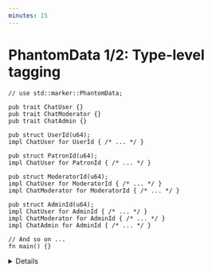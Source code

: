 ```yaml
---
minutes: 15
---
```


# PhantomData 1/2: Type-level tagging

<!-- dprint-ignore-start -->
```rust,editable
// use std::marker::PhantomData;

pub trait ChatUser {}
pub trait ChatModerator {}
pub trait ChatAdmin {}

pub struct UserId(u64);
impl ChatUser for UserId { /* ... */ }

pub struct PatronId(u64);
impl ChatUser for PatronId { /* ... */ }

pub struct ModeratorId(u64);
impl ChatUser for ModeratorId { /* ... */ }
impl ChatModerator for ModeratorId { /* ... */ }

pub struct AdminId(u64);
impl ChatUser for AdminId { /* ... */ }
impl ChatModerator for AdminId { /* ... */ }
impl ChatAdmin for AdminId { /* ... */ }

// And so on ...
fn main() {}
```
<!-- dprint-ignore-end -->

<details>

- Problem: We want to use the newtype pattern to differentiate permissions, but
  we're duplicating identical implementations for identical data.

- Motivation: We want to be able to "tag" structures with different type
  parameters as a way to tell them apart or pass on lifetime information to
  them.

  See: [Typestate Generics](../typestate-pattern/typestate-generics.md) for
  instances of telling apart different data relevant to stages of an algorithm
  with type parameter differences.

  In practice, these "tags" tend to be zero-sized types. What they mean will
  depend on the shape and context of the API they're a part of.

- Demonstrate: Change the implementation to the following:

  <!-- dprint-ignore-start -->
  ```rust
  pub struct ChatId<T> { id: u64, tag: T }

  pub struct UserTag;
  pub struct PatronTag;
  pub struct ModeratorTag;
  pub struct AdminTag;

  impl ChatId<UserTag> { /* ... */ }
  impl ChatId<PatronTag> { /* ... */ }
  impl ChatId<ModeratorTag> { /* ... */ }
  impl ChatId<AdminTag> { /* ... */ }
  ```
  <!-- dprint-ignore-end -->

  Ask: What issues does having it be an actual instance of that type pose?

  Answer: If it's not a zero-sized type (like `()` or `struct MyTag;`), then
  we're allocating more memory than we need to when all we care for is type
  information that is only relevant at compile-time.

  This also makes initializing the data a pain for users and the maintainers of
  the library alike, as users need to manually create a value and pass that to
  whatever constructors are exposed.

- Demonstrate: in `main`, show how users of this API need to pass values of the
  "tag" types. Construct values with the `Tag` types as above, then try to
  construct values such as `ChatId<String>` or
  `ChatId<(UserTag, PatronTag, ModeratorTag, AdminTag, Vec<u64>)>` to push the
  user-facing inconvenience to extremes.

- Demonstrate: Uncomment the `PhantomData` import, and implement the following:

  ```rust,compile_fail
  pub struct ChatId<T> {
      id: u64,
      tag: PhantomData<T>,
  }
  ```

- `PhantomData<T>` is a zero-sized type with a type parameter. We can construct
  values of it like other ZSTs with
  `let phantom: PhantomData<UserTag> = PhantomData;` or with the
  `PhantomData::default()` implementation.

- `PhantomData` can be used as part of the Typestate pattern to have data with
  the same structure i.e. `TaggedData<Start>` have methods or trait
  implementations that `TaggedData<End>` doesn't.

## More to Explore

- What have we lost behavior-wise with this change in implementation?

  Answer: Different ID types implementing multiple traits depending on their
  permissions.

  This behavior means we can use an admin ID for methods that only require user
  permissions.

  We can implement this by having traits for the different permission levels,
  then implementing methods on `ChatId<T>` depending on what traits `T`
  implements.

</details>

